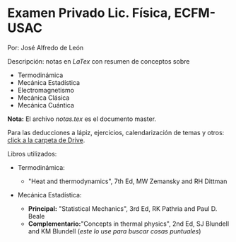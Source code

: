 # Examen Privado Lic. Física, ECFM-USAC
Por: José Alfredo de León 

Descripción: notas en _LaTex_ con resumen de conceptos sobre 
- Termodinámica
- Mecánica Estadística
- Electromagnetismo
- Mecánica Clásica
- Mecánica Cuántica

__Nota:__ El archivo _notas.tex_ es el documento master. 

Para las deducciones a lápiz, ejercicios, calendarización 
de temas y otros: 
[click a la carpeta de Drive](https://drive.google.com/drive/folders/1-H86ByK2tyWaxKP_qI-Oir_uKgqDt6Ut?usp=sharing).

Libros utilizados: 
- Termodinámica:
  + "Heat and thermodynamics", 7th Ed, MW Zemansky and RH Dittman
  
- Mecánica Estadística: 
  + __Principal:__ "Statistical Mechanics", 3rd Ed, RK Pathria and Paul D. Beale
  + __Complementario:__"Concepts in thermal physics", 2nd Ed, SJ Blundell and KM Blundell 
  (_este lo use para buscar cosas puntuales_)
